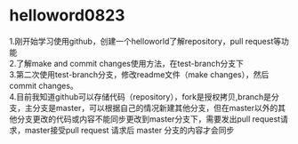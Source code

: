 # helloword0823
1.刚开始学习使用github，创建一个helloworld了解repository，pull request等功能<br>
2.了解make and commit changes使用方法，在test-branch分支下<br>
3.第二次使用test-branch分支，修改readme文件（make changes），然后commit changes。<br>
4.目前我知道github可以存储代码（repository），fork是授权拷贝,branch是分支，主分支是master，可以根据自己的情况新建其他分支，但在master以外的其他分支更改的代码或内容不能同步更改到master分支下，需要发出pull request请求，master接受pull request 请求后 master 分支的内容才会同步 <br>
